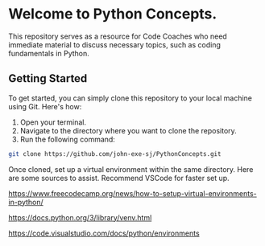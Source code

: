 # Welcome to Python Concepts.

This repository serves as a resource for Code Coaches who need immediate material to discuss necessary
topics, such as coding fundamentals in Python.

## Getting Started

To get started, you can simply clone this repository to your local machine using Git. Here's how:

1. Open your terminal.
2. Navigate to the directory where you want to clone the repository.
3. Run the following command:

```bash
git clone https://github.com/john-exe-sj/PythonConcepts.git
```

Once cloned, set up a virtual environment within the same directory. Here are some sources to assist.
Recommend VSCode for faster set up. 

https://www.freecodecamp.org/news/how-to-setup-virtual-environments-in-python/

https://docs.python.org/3/library/venv.html

https://code.visualstudio.com/docs/python/environments